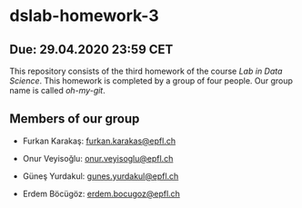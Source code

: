 # dslab-homework-3

## Due: 29.04.2020 23:59 CET

This repository consists of the third homework of the course *Lab in Data Science*. This homework is completed by a group of four people. Our group name is called *oh-my-git*.

## Members of our group

* Furkan Karakaş: <furkan.karakas@epfl.ch>

* Onur Veyisoğlu: <onur.veyisoglu@epfl.ch>

* Güneş Yurdakul: <gunes.yurdakul@epfl.ch>

* Erdem Böcügöz: <erdem.bocugoz@epfl.ch>
